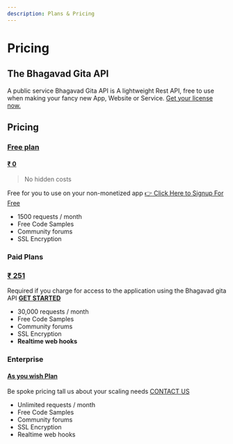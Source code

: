 ```yaml
---
description: Plans & Pricing
---
```


# Pricing

## The Bhagavad Gita API

A public service Bhagavad Gita API is A lightweight Rest API, free to use when making your fancy new App, Website or Service. [Get your license now.](https://docs.google.com/forms/d/e/1FAIpQLSe6Q8rxWo3XRh5u58Hs2_-CVe1HnAIynNV8BPwe9KmEeBZaWQ/viewform)

## Pricing

### [Free plan](https://docs.google.com/forms/d/e/1FAIpQLSe6Q8rxWo3XRh5u58Hs2_-CVe1HnAIynNV8BPwe9KmEeBZaWQ/viewform)

#### [₹ 0](https://docs.google.com/forms/d/e/1FAIpQLSe6Q8rxWo3XRh5u58Hs2_-CVe1HnAIynNV8BPwe9KmEeBZaWQ/viewform)

> No hidden costs

Free for you to use on your non-monetized app 
[👉 Click Here to Signup For Free](https://docs.google.com/forms/d/e/1FAIpQLSe6Q8rxWo3XRh5u58Hs2_-CVe1HnAIynNV8BPwe9KmEeBZaWQ/viewform)

* 1500 requests / month
* Free Code Samples
* Community forums
* SSL Encryption

### **Paid Plans**

### [₹ 251](mailto:vedic.scriptures@outlook.com)

Required if you charge for access to the application using the Bhagavad gita API [**GET STARTED**](mailto:vedic.scriptures@outlook.com)

* 30,000 requests / month
* Free Code Samples
* Community forums
* SSL Encryption
* **Realtime web hooks**

### **Enterprise**

#### [As you wish Plan](mailto:vedic.scriptures@outlook.com)

Be spoke pricing tall us about your scaling needs [CONTACT US](mailto:vedic.scriptures@outlook.com)

* Unlimited requests / month
* Free Code Samples
* Community forums
* SSL Encryption
* Realtime web hooks

